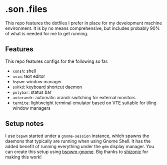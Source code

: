 # .son .files

This repo features the dotfiles I prefer in place for my development machine environment.
It is by no means comprehensive, but includes probably 90% of what is needed for me to get running.

## Features

This repo features configs for the following so far.

- `xonsh`: shell
- `nvim`: text editor
- `bspwm`: window manager
- `sxhkd`: keyboard shortcut daemon
- `polybar`: status bar
- `autorandr`: automatic xrandr switching for external monitors
- `termite`: lightweight terminal emulator based on VTE suitable for tiling window managers


## Setup notes

I use `bspwm` started under a `gnome-session` instance, which spawns the daemons that typically are running when using Gnome Shell.
It has the added benefit of running everything under the `gdm` display manager.
You can create this setup using [bspwm-gnome](https://github.com/dotsdl/bspwm-gnome).
Big thanks to [shizonic](https://github.com/shizonic) for making this work!
